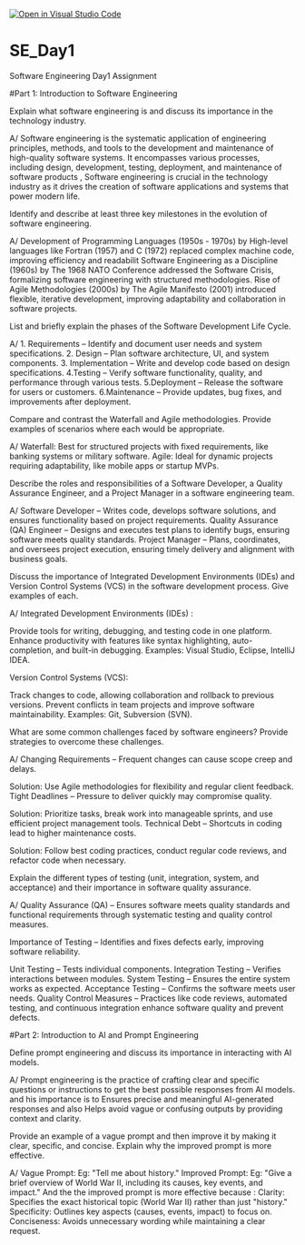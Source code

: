 [![Open in Visual Studio Code](https://classroom.github.com/assets/open-in-vscode-2e0aaae1b6195c2367325f4f02e2d04e9abb55f0b24a779b69b11b9e10269abc.svg)](https://classroom.github.com/online_ide?assignment_repo_id=18308759&assignment_repo_type=AssignmentRepo)
# SE_Day1
Software Engineering Day1 Assignment

#Part 1: Introduction to Software Engineering

Explain what software engineering is and discuss its importance in the technology industry.

A/ Software engineering is the systematic application of engineering principles, methods, and tools to the development and maintenance of high-quality software systems. It encompasses various processes, including design, development, testing, deployment, and maintenance of software products , Software engineering is crucial in the technology industry as it drives the creation of software applications and systems that power modern life.


Identify and describe at least three key milestones in the evolution of software engineering.

A/ Development of Programming Languages (1950s - 1970s) by High-level languages like Fortran (1957) and C (1972) replaced complex machine code, improving efficiency and readabilit
  Software Engineering as a Discipline (1960s) by The 1968 NATO Conference addressed the Software Crisis, formalizing software engineering with structured methodologies.
  Rise of Agile Methodologies (2000s) by The Agile Manifesto (2001) introduced flexible, iterative development, improving adaptability and collaboration in software projects.



List and briefly explain the phases of the Software Development Life Cycle.

A/ 1. Requirements – Identify and document user needs and system specifications.
   2. Design – Plan software architecture, UI, and system components.
   3. Implementation – Write and develop code based on design specifications.
   4.Testing – Verify software functionality, quality, and performance through various tests.
   5.Deployment – Release the software for users or customers.
   6.Maintenance – Provide updates, bug fixes, and improvements after deployment.



Compare and contrast the Waterfall and Agile methodologies. Provide examples of scenarios where each would be appropriate.

A/ Waterfall: Best for structured projects with fixed requirements, like banking systems or military software.
  Agile: Ideal for dynamic projects requiring adaptability, like mobile apps or startup MVPs.




Describe the roles and responsibilities of a Software Developer, a Quality Assurance Engineer, and a Project Manager in a software engineering team.

A/ Software Developer – Writes code, develops software solutions, and ensures functionality based on project requirements.
   Quality Assurance (QA) Engineer – Designs and executes test plans to identify bugs, ensuring software meets quality standards.
   Project Manager – Plans, coordinates, and oversees project execution, ensuring timely delivery and alignment with business goals.



Discuss the importance of Integrated Development Environments (IDEs) and Version Control Systems (VCS) in the software development process. Give examples of each.

A/ Integrated Development Environments (IDEs) :

  Provide tools for writing, debugging, and testing code in one platform.
  Enhance productivity with features like syntax highlighting, auto-completion, and built-in debugging.
  Examples: Visual Studio, Eclipse, IntelliJ IDEA.
  
  Version Control Systems (VCS):

  Track changes to code, allowing collaboration and rollback to previous versions.
  Prevent conflicts in team projects and improve software maintainability.
  Examples: Git, Subversion (SVN).


What are some common challenges faced by software engineers? Provide strategies to overcome these challenges.

 A/ Changing Requirements – Frequent changes can cause scope creep and delays.
  
  Solution: Use Agile methodologies for flexibility and regular client feedback.
  Tight Deadlines – Pressure to deliver quickly may compromise quality.
  
  Solution: Prioritize tasks, break work into manageable sprints, and use efficient project management tools.
  Technical Debt – Shortcuts in coding lead to higher maintenance costs.
  
  Solution: Follow best coding practices, conduct regular code reviews, and refactor code when necessary.


Explain the different types of testing (unit, integration, system, and acceptance) and their importance in software quality assurance.

A/ Quality Assurance (QA) – Ensures software meets quality standards and functional requirements through systematic testing and quality control measures.

  Importance of Testing – Identifies and fixes defects early, improving software reliability.

  Unit Testing – Tests individual components.
  Integration Testing – Verifies interactions between modules.
  System Testing – Ensures the entire system works as expected.
  Acceptance Testing – Confirms the software meets user needs.
  Quality Control Measures – Practices like code reviews, automated testing, and continuous integration enhance software quality and prevent defects.


#Part 2: Introduction to AI and Prompt Engineering


Define prompt engineering and discuss its importance in interacting with AI models.

A/ Prompt engineering is the practice of crafting clear and specific questions or instructions to get the best possible responses from AI models. and his importance is to Ensures precise and meaningful AI-generated responses and also Helps avoid vague or confusing outputs by providing context and clarity.


Provide an example of a vague prompt and then improve it by making it clear, specific, and concise. Explain why the improved prompt is more effective.

A/ Vague Prompt:
 Eg: "Tell me about history."
Improved Prompt:
 Eg: "Give a brief overview of World War II, including its causes, key events, and impact."
 And the the improved prompt is more effective because : 
 Clarity: Specifies the exact historical topic (World War II) rather than just "history."
 Specificity: Outlines key aspects (causes, events, impact) to focus on.
 Conciseness: Avoids unnecessary wording while maintaining a clear request.

